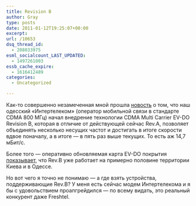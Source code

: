 ```yaml
---
title: Revision B
author: Gray
type: posts
date: 2011-01-12T19:25:07+00:00
excerpt:
url: /10653
dsq_thread_id:
  - 208033975
esml_socialcount_LAST_UPDATED:
  - 1497261003
essb_cache_expire:
  - 1616412489
categories:
  - Uncategorized

---
```








Как-то совершенно незамеченная мной прошла [новость][1] о том, что наш одесский &#171;Интертелеком&#187; (оператор мобильной связи в стандарте CDMA 800 МГц) начал внедрение технологии CDMA Multi Carrier EV-DO Revision B, которая в отличие от действующей сейчас Rev.A, позволяет объединять несколько несущих частот и достигать в итоге скорости вдвое поначалу, а в итоге — в пять раз выше текущих. То есть аж 14,7 мБит/с.

Более того — оперативно обновляемая карта EV-DO покрытия [показывает][2], что Rev.B уже работает на примерно половине территории Киева и в Одессе.

Но вот чего я точно не понимаю — а где взять устройства, поддерживающие Rev.B? У меня есть сейчас модем Интертелекома и я бы с удовольствием проапгрейдился — по всему видать, это реальный конкурент даже Freshtel.

 [1]: http://www.intertelecom.ua/ru/news/news-company/1992.php
 [2]: http://www.intertelecom.ua/ru/aboutcompany/evdomap